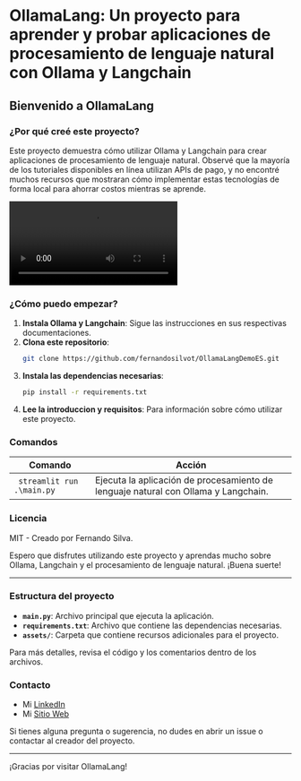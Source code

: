 # OllamaLang: Un proyecto para aprender y probar aplicaciones de procesamiento de lenguaje natural con Ollama y Langchain

## Bienvenido a OllamaLang

### ¿Por qué creé este proyecto?

Este proyecto demuestra cómo utilizar Ollama y Langchain para crear aplicaciones de procesamiento de lenguaje natural. Observé que la mayoría de los tutoriales disponibles en línea utilizan APIs de pago, y no encontré muchos recursos que mostraran cómo implementar estas tecnologías de forma local para ahorrar costos mientras se aprende.

![OllamaLang](/assets/video/presentacion.mp4)

### ¿Cómo puedo empezar?

1. **Instala Ollama y Langchain**: Sigue las instrucciones en sus respectivas documentaciones.
2. **Clona este repositorio**:
    ```sh
    git clone https://github.com/fernandosilvot/OllamaLangDemoES.git
    ```
3. **Instala las dependencias necesarias**:
    ```sh
    pip install -r requirements.txt
    ```
4. **Lee  la introduccion y requisitos**: Para información sobre cómo utilizar este proyecto.

### Comandos

| Comando          | Acción                                                                |
|------------------|-----------------------------------------------------------------------|
| ` streamlit run .\main.py` | Ejecuta la aplicación de procesamiento de lenguaje natural con Ollama y Langchain. |

### Licencia

MIT - Creado por Fernando Silva.

Espero que disfrutes utilizando este proyecto y aprendas mucho sobre Ollama, Langchain y el procesamiento de lenguaje natural. ¡Buena suerte!

---

### Estructura del proyecto

- **`main.py`**: Archivo principal que ejecuta la aplicación.
- **`requirements.txt`**: Archivo que contiene las dependencias necesarias.
- **`assets/`**: Carpeta que contiene recursos adicionales para el proyecto.

Para más detalles, revisa el código y los comentarios dentro de los archivos.

### Contacto
- Mi [LinkedIn](https://www.linkedin.com/in/fernando-silvo-t/)
- Mi [Sitio Web](https://fernandosilvot.github.io/)

Si tienes alguna pregunta o sugerencia, no dudes en abrir un issue o contactar al creador del proyecto.

---

¡Gracias por visitar OllamaLang!
